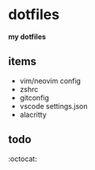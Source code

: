 # dotfiles

**my dotfiles**



## items

- vim/neovim config
- zshrc
- gitconfig
- vscode settings.json
- alacritty

## todo

:octocat:
